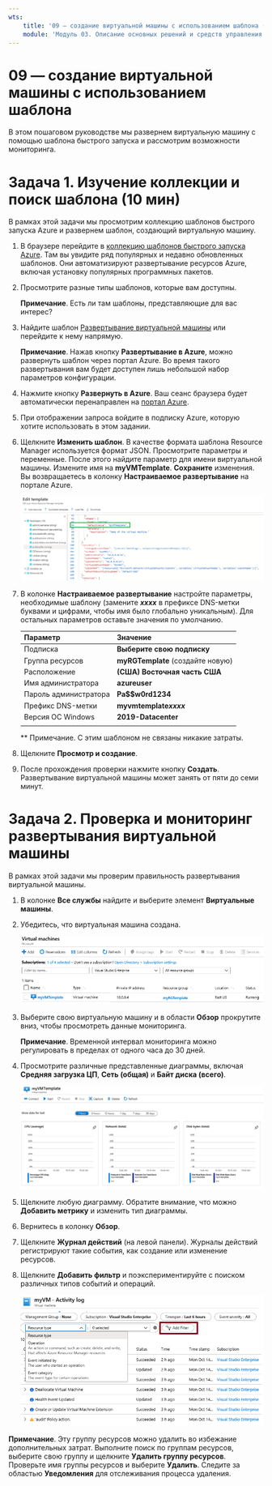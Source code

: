 ```yaml
---
wts:
    title: '09 — создание виртуальной машины с использованием шаблона (10 мин)'
    module: 'Модуль 03. Описание основных решений и средств управления'
---
```

# 09 — создание виртуальной машины с использованием шаблона

В этом пошаговом руководстве мы развернем виртуальную машину с помощью шаблона быстрого запуска и рассмотрим возможности мониторинга.

# Задача 1. Изучение коллекции и поиск шаблона (10 мин)

В рамках этой задачи мы просмотрим коллекцию шаблонов быстрого запуска Azure и развернем шаблон, создающий виртуальную машину. 

1. В браузере перейдите в [коллекцию шаблонов быстрого запуска Azure](https://azure.microsoft.com/resources/templates?azure-portal=true). Там вы увидите ряд популярных и недавно обновленных шаблонов. Они автоматизируют развертывание ресурсов Azure, включая установку популярных программных пакетов.

2. Просмотрите разные типы шаблонов, которые вам доступны. 

    **Примечание**. Есть ли там шаблоны, представляющие для вас интерес?

3. Найдите шаблон [Развертывание виртуальной машины](https://azure.microsoft.com/resources/templates/101-vm-simple-windows?azure-portal=true) или перейдите к нему напрямую.

    **Примечание**. Нажав кнопку **Развертывание в Azure**, можно развернуть шаблон через портал Azure. Во время такого развертывания вам будет доступен лишь небольшой набор параметров конфигурации. 

4. Нажмите кнопку **Развернуть в Azure**. Ваш сеанс браузера будет автоматически перенаправлен на [портал Azure](http://portal.azure.com/).

5. При отображении запроса войдите в подписку Azure, которую хотите использовать в этом задании.

6. Щелкните **Изменить шаблон**. В качестве формата шаблона Resource Manager используется формат JSON. Просмотрите параметры и переменные.  После этого найдите параметр для имени виртуальной машины. Измените имя на **myVMTemplate**. **Сохраните** изменения. Вы возвращаетесь в колонку **Настраиваемое развертывание** на портале Azure.

    ![Снимок экрана: выделен шаблон с измененным именем виртуальной машины.](../images/0901.png)

7. В колонке **Настраиваемое развертывание** настройте параметры, необходимые шаблону (замените ***xxxx*** в префиксе DNS-метки буквами и цифрами, чтобы имя было глобально уникальным). Для остальных параметров оставьте значения по умолчанию. 

    | Параметр| Значение|
    |----|----|
    | Подписка | **Выберите свою подписку**|
    | Группа ресурсов | **myRGTemplate** (создайте новую) |
    | Расположение | **(США) Восточная часть США** |
    | Имя администратора | **azureuser** |
    | Пароль администратора | **Pa$$w0rd1234** |
    | Префикс DNS-метки | **myvmtemplate*xxxx*** |
    | Версия ОС Windows | **2019-Datacenter** |
    | | |
    
    ** Примечание. С этим шаблоном не связаны никакие затраты.

8. Щелкните **Просмотр и создание**.

9. После прохождения проверки нажмите кнопку **Создать**. Развертывание виртуальной машины может занять от пяти до семи минут. 

# Задача 2. Проверка и мониторинг развертывания виртуальной машины

В рамках этой задачи мы проверим правильность развертывания виртуальной машины. 

1. В колонке **Все службы** найдите и выберите элемент **Виртуальные машины**.

2. Убедитесь, что виртуальная машина создана. 

    ![Снимок экрана: страница виртуальных машин. Показана новая виртуальная машина, которая выполняется.](../images/0902.png)

3. Выберите свою виртуальную машину и в области **Обзор** прокрутите вниз, чтобы просмотреть данные мониторинга.

    **Примечание**. Временной интервал мониторинга можно регулировать в пределах от одного часа до 30 дней.

4. Просмотрите различные представленные диаграммы, включая **Средняя загрузка ЦП**, **Сеть (общая)** и **Байт диска (всего)**. 

    ![Снимок экрана: диаграммы мониторинга виртуальной машины.](../images/0903.png)

5. Щелкните любую диаграмму. Обратите внимание, что можно **Добавить метрику** и изменить тип диаграммы.

6. Вернитесь в колонку **Обзор**.

7. Щелкните **Журнал действий** (на левой панели). Журналы действий регистрируют такие события, как создание или изменение ресурсов. 

8. Щелкните **Добавить фильтр** и поэкспериментируйте с поиском различных типов событий и операций. 

    ![Снимок экрана: страница добавления фильтров с выбранным типом события.](../images/0904.png)

**Примечание**. Эту группу ресурсов можно удалить во избежание дополнительных затрат. Выполните поиск по группам ресурсов, выберите свою группу и щелкните **Удалить группу ресурсов**. Проверьте имя группы ресурсов и выберите **Удалить**. Следите за областью **Уведомления** для отслеживания процесса удаления.
